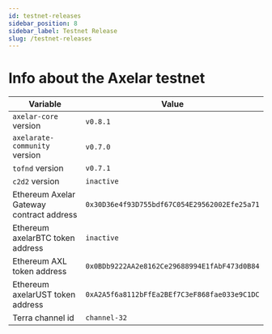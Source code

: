 ```yaml
---
id: testnet-releases
sidebar_position: 8
sidebar_label: Testnet Release
slug: /testnet-releases
---
```


# Info about the Axelar testnet

Variable  | Value
------------- | -------------
`axelar-core` version | `v0.8.1`
`axelarate-community` version | `v0.7.0`
`tofnd` version | `v0.7.1`
`c2d2` version | `inactive`
Ethereum Axelar Gateway contract address | `0x30D36e4f93D755bdf67C054E29562002Efe25a71`
Ethereum axelarBTC token address | `inactive`
Ethereum AXL token address | `0x0BDb9222AA2e8162Ce29688994E1fAbF473d0B84`
Ethereum axelarUST token address | `0xA2A5f6a8112bFfEa2BEf7C3eF868fae033e9C1DC`
Terra channel id | `channel-32`
